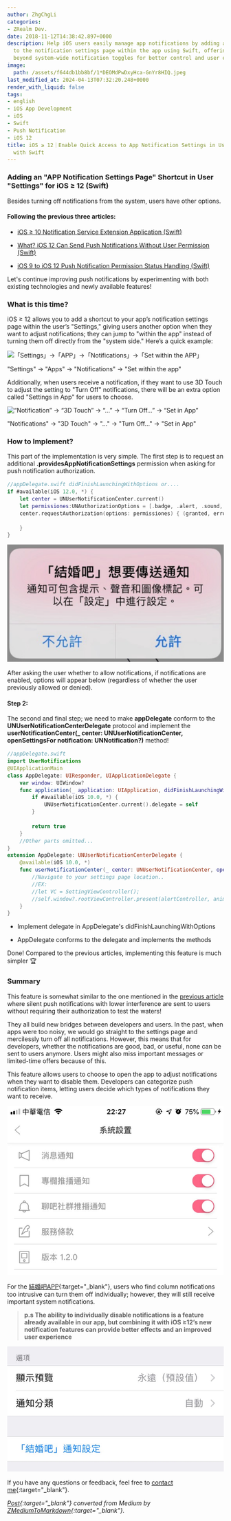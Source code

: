 ```yaml
---
author: ZhgChgLi
categories:
- ZRealm Dev.
date: 2018-11-12T14:38:42.897+0000
description: Help iOS users easily manage app notifications by adding a direct shortcut
  to the notification settings page within the app using Swift, offering alternatives
  beyond system-wide notification toggles for better control and user experience.
image:
  path: /assets/f644db1bb8bf/1*DEOMdPwDxyHca-GnYr8HIQ.jpeg
last_modified_at: 2024-04-13T07:32:20.248+0000
render_with_liquid: false
tags:
- english
- iOS App Development
- iOS
- Swift
- Push Notification
- iOS 12
title: iOS ≥ 12｜Enable Quick Access to App Notification Settings in User Settings
  with Swift
---
```


### Adding an "APP Notification Settings Page" Shortcut in User "Settings" for iOS ≥ 12 (Swift)

Besides turning off notifications from the system, users have other options.

#### Following the previous three articles:

- [iOS ≥ 10 Notification Service Extension Application (Swift)](../cb6eba52a342/)

- [What? iOS 12 Can Send Push Notifications Without User Permission (Swift)](../ade9e745a4bf/)

- [iOS 9 to iOS 12 Push Notification Permission Status Handling (Swift)](../fd7f92d52baa/)

Let's continue improving push notifications by experimenting with both existing technologies and newly available features!

### What is this time?

iOS ≥ 12 allows you to add a shortcut to your app’s notification settings page within the user’s "Settings," giving users another option when they want to adjust notifications; they can jump to "within the app" instead of turning them off directly from the "system side." Here’s a quick example:

![「Settings」->「APP」->「Notifications」->「Set within the APP」](/assets/f644db1bb8bf/1*BAdVMElIjgg34meOSdHhOw.gif)

"Settings" -> "Apps" -> "Notifications" -> "Set within the app"

Additionally, when users receive a notification, if they want to use 3D Touch to adjust the setting to "Turn Off" notifications, there will be an extra option called "Settings in App" for users to choose.

![“Notification” -> “3D Touch” -> “…” -> “Turn Off…” -> “Set in App”](/assets/f644db1bb8bf/1*KMKbYQU3nPfF9XpMS5NbPQ.gif)

"Notifications" -> "3D Touch" -> "…" -> "Turn Off…" -> "Set in App"

### How to Implement?

This part of the implementation is very simple. The first step is to request an additional **.providesAppNotificationSettings** permission when asking for push notification authorization.

```swift
//appDelegate.swift didFinishLaunchingWithOptions or....
if #available(iOS 12.0, *) {
    let center = UNUserNotificationCenter.current()
    let permissiones:UNAuthorizationOptions = [.badge, .alert, .sound, .provisional,.providesAppNotificationSettings]
    center.requestAuthorization(options: permissiones) { (granted, error) in
        
    }
}
```

![](/assets/f644db1bb8bf/1*_xztNYANTU6ilOXY_qKOKA.png)

After asking the user whether to allow notifications, if notifications are enabled, options will appear below (regardless of whether the user previously allowed or denied).

#### Step 2:

The second and final step; we need to make **appDelegate** conform to the **UNUserNotificationCenterDelegate** protocol and implement the **userNotificationCenter(_ center: UNUserNotificationCenter, openSettingsFor notification: UNNotification?)** method!

```swift
//appDelegate.swift
import UserNotifications
@UIApplicationMain
class AppDelegate: UIResponder, UIApplicationDelegate {
    var window: UIWindow?
    func application(_ application: UIApplication, didFinishLaunchingWithOptions launchOptions: [UIApplicationLaunchOptionsKey: Any]?) -> Bool {
        if #available(iOS 10.0, *) {
            UNUserNotificationCenter.current().delegate = self
        }
        
        return true
    }
    //Other parts omitted...
}
extension AppDelegate: UNUserNotificationCenterDelegate {
    @available(iOS 10.0, *)
    func userNotificationCenter(_ center: UNUserNotificationCenter, openSettingsFor notification: UNNotification?) {
        //Navigate to your settings page location..
        //EX:
        //let VC = SettingViewController();
        //self.window?.rootViewController.present(alertController, animated: true)
    }
}
```

- Implement delegate in AppDelegate's didFinishLaunchingWithOptions

- AppDelegate conforms to the delegate and implements the methods

Done! Compared to the previous articles, implementing this feature is much simpler 🏆

### Summary

This feature is somewhat similar to the one mentioned in the [previous article](../ade9e745a4bf/) where silent push notifications with lower interference are sent to users without requiring their authorization to test the waters!

They all build new bridges between developers and users. In the past, when apps were too noisy, we would go straight to the settings page and mercilessly turn off all notifications. However, this means that for developers, whether the notifications are good, bad, or useful, none can be sent to users anymore. Users might also miss important messages or limited-time offers because of this.

This feature allows users to choose to open the app to adjust notifications when they want to disable them. Developers can categorize push notification items, letting users decide which types of notifications they want to receive.

![](/assets/f644db1bb8bf/1*ju98WxxFonEimTx2tEFO3Q.jpeg)

For the [結婚吧APP](https://itunes.apple.com/tw/app/%E7%B5%90%E5%A9%9A%E5%90%A7-%E4%B8%8D%E6%89%BE%E6%9C%80%E8%B2%B4-%E5%8F%AA%E6%89%BE%E6%9C%80%E5%B0%8D/id1356057329?ls=1&mt=8){:target="_blank"}, users who find column notifications too intrusive can turn them off individually; however, they will still receive important system notifications.

> **p.s The ability to individually disable notifications is a feature already available in our app, but combining it with iOS ≥12’s new notification features can provide better effects and an improved user experience**

![](/assets/f644db1bb8bf/1*DEOMdPwDxyHca-GnYr8HIQ.jpeg)

If you have any questions or feedback, feel free to [contact me](https://www.zhgchg.li/contact){:target="_blank"}.

*[Post](https://medium.com/zrealm-ios-dev/ios-12-%E5%9C%A8%E4%BD%BF%E7%94%A8%E8%80%85%E7%9A%84-%E8%A8%AD%E5%AE%9A-%E4%B8%AD%E5%A2%9E%E5%8A%A0-app%E9%80%9A%E7%9F%A5%E8%A8%AD%E5%AE%9A%E9%A0%81-%E6%8D%B7%E5%BE%91-swift-f644db1bb8bf){:target="_blank"} converted from Medium by [ZMediumToMarkdown](https://github.com/ZhgChgLi/ZMediumToMarkdown){:target="_blank"}.*